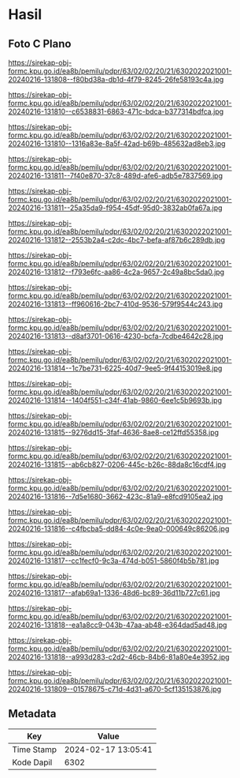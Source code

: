 # Hasil

## Foto C Plano

https://sirekap-obj-formc.kpu.go.id/ea8b/pemilu/pdpr/63/02/02/20/21/6302022021001-20240216-131808--f80bd38a-db1d-4f79-8245-26fe58193c4a.jpg

https://sirekap-obj-formc.kpu.go.id/ea8b/pemilu/pdpr/63/02/02/20/21/6302022021001-20240216-131810--c6538831-6863-471c-bdca-b377314bdfca.jpg

https://sirekap-obj-formc.kpu.go.id/ea8b/pemilu/pdpr/63/02/02/20/21/6302022021001-20240216-131810--1316a83e-8a5f-42ad-b69b-485632ad8eb3.jpg

https://sirekap-obj-formc.kpu.go.id/ea8b/pemilu/pdpr/63/02/02/20/21/6302022021001-20240216-131811--7f40e870-37c8-489d-afe6-adb5e7837569.jpg

https://sirekap-obj-formc.kpu.go.id/ea8b/pemilu/pdpr/63/02/02/20/21/6302022021001-20240216-131811--25a35da9-f954-45df-95d0-3832ab0fa67a.jpg

https://sirekap-obj-formc.kpu.go.id/ea8b/pemilu/pdpr/63/02/02/20/21/6302022021001-20240216-131812--2553b2a4-c2dc-4bc7-befa-af87b6c289db.jpg

https://sirekap-obj-formc.kpu.go.id/ea8b/pemilu/pdpr/63/02/02/20/21/6302022021001-20240216-131812--f793e6fc-aa86-4c2a-9657-2c49a8bc5da0.jpg

https://sirekap-obj-formc.kpu.go.id/ea8b/pemilu/pdpr/63/02/02/20/21/6302022021001-20240216-131813--ff960616-2bc7-410d-9536-579f9544c243.jpg

https://sirekap-obj-formc.kpu.go.id/ea8b/pemilu/pdpr/63/02/02/20/21/6302022021001-20240216-131813--d8af3701-0616-4230-bcfa-7cdbe4642c28.jpg

https://sirekap-obj-formc.kpu.go.id/ea8b/pemilu/pdpr/63/02/02/20/21/6302022021001-20240216-131814--1c7be731-6225-40d7-9ee5-9f44153019e8.jpg

https://sirekap-obj-formc.kpu.go.id/ea8b/pemilu/pdpr/63/02/02/20/21/6302022021001-20240216-131814--1404f551-c34f-41ab-9860-6ee1c5b9693b.jpg

https://sirekap-obj-formc.kpu.go.id/ea8b/pemilu/pdpr/63/02/02/20/21/6302022021001-20240216-131815--9276dd15-3faf-4636-8ae8-ce12ffd55358.jpg

https://sirekap-obj-formc.kpu.go.id/ea8b/pemilu/pdpr/63/02/02/20/21/6302022021001-20240216-131815--ab6cb827-0206-445c-b26c-88da8c16cdf4.jpg

https://sirekap-obj-formc.kpu.go.id/ea8b/pemilu/pdpr/63/02/02/20/21/6302022021001-20240216-131816--7d5e1680-3662-423c-81a9-e8fcd9105ea2.jpg

https://sirekap-obj-formc.kpu.go.id/ea8b/pemilu/pdpr/63/02/02/20/21/6302022021001-20240216-131816--c4fbcba5-dd84-4c0e-9ea0-000649c86206.jpg

https://sirekap-obj-formc.kpu.go.id/ea8b/pemilu/pdpr/63/02/02/20/21/6302022021001-20240216-131817--cc1fecf0-9c3a-474d-b051-5860f4b5b781.jpg

https://sirekap-obj-formc.kpu.go.id/ea8b/pemilu/pdpr/63/02/02/20/21/6302022021001-20240216-131817--afab69a1-1336-48d6-bc89-36d11b727c61.jpg

https://sirekap-obj-formc.kpu.go.id/ea8b/pemilu/pdpr/63/02/02/20/21/6302022021001-20240216-131818--ea1a8cc9-043b-47aa-ab48-e364dad5ad48.jpg

https://sirekap-obj-formc.kpu.go.id/ea8b/pemilu/pdpr/63/02/02/20/21/6302022021001-20240216-131818--a993d283-c2d2-46cb-84b6-81a80e4e3952.jpg

https://sirekap-obj-formc.kpu.go.id/ea8b/pemilu/pdpr/63/02/02/20/21/6302022021001-20240216-131809--01578675-c71d-4d31-a670-5cf135153876.jpg


## Metadata

| Key        | Value               |
| ---------- | ------------------- |
| Time Stamp | 2024-02-17 13:05:41 |
| Kode Dapil | 6302                |



